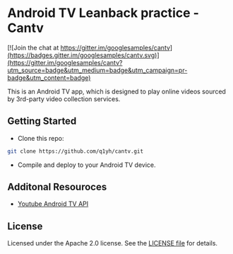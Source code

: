 # Android TV Leanback practice - Cantv

[![Join the chat at https://gitter.im/googlesamples/cantv](https://badges.gitter.im/googlesamples/cantv.svg)](https://gitter.im/googlesamples/cantv?utm_source=badge&utm_medium=badge&utm_campaign=pr-badge&utm_content=badge)

This is an Android TV app, which is designed to play online videos sourced by 3rd-party video collection services.


## Getting Started

- Clone this repo:

```sh
git clone https://github.com/q1yh/cantv.git
```

- Compile and deploy to your Android TV device.

## Additonal Resouroces

- [Youtube Android TV API](http://www.android.com/tv/)




## License

Licensed under the Apache 2.0 license. See the [LICENSE file][license] for details.

[license]: LICENSE
